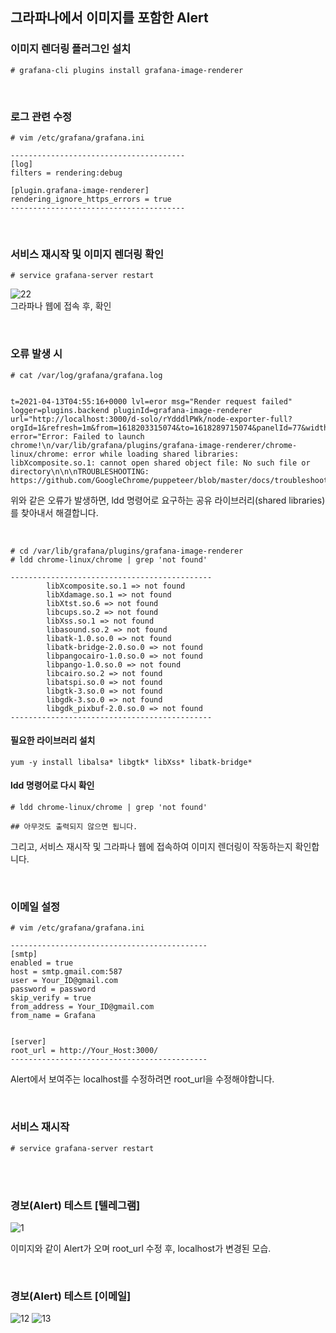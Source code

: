 ## 그라파나에서 이미지를 포함한 Alert

### 이미지 렌더링 플러그인 설치
```
# grafana-cli plugins install grafana-image-renderer
```

<br>

### 로그 관련 수정
```
# vim /etc/grafana/grafana.ini

---------------------------------------
[log]
filters = rendering:debug

[plugin.grafana-image-renderer]
rendering_ignore_https_errors = true
---------------------------------------
```

<br>

### 서비스 재시작 및 이미지 렌더링 확인
```
# service grafana-server restart
```

![22](https://user-images.githubusercontent.com/62891711/114642174-64bad180-9d0e-11eb-9479-aa0e569dd14c.png) <br>
그라파나 웹에 접속 후, 확인

<br>

### 오류 발생 시
```
# cat /var/log/grafana/grafana.log


t=2021-04-13T04:55:16+0000 lvl=eror msg="Render request failed" logger=plugins.backend pluginId=grafana-image-renderer url="http://localhost:3000/d-solo/rYdddlPWk/node-exporter-full?orgId=1&refresh=1m&from=1618203315074&to=1618289715074&panelId=77&width=1000&height=500&tz=Asia%2FSeoul&render=1" error="Error: Failed to launch chrome!\n/var/lib/grafana/plugins/grafana-image-renderer/chrome-linux/chrome: error while loading shared libraries: libXcomposite.so.1: cannot open shared object file: No such file or directory\n\n\nTROUBLESHOOTING: https://github.com/GoogleChrome/puppeteer/blob/master/docs/troubleshooting.md\n"
```

위와 같은 오류가 발생하면, ldd 명령어로 요구하는 공유 라이브러리(shared libraries)를 찾아내서 해결합니다.

<br>

```
# cd /var/lib/grafana/plugins/grafana-image-renderer
# ldd chrome-linux/chrome | grep 'not found'

---------------------------------------------
        libXcomposite.so.1 => not found
        libXdamage.so.1 => not found
        libXtst.so.6 => not found
        libcups.so.2 => not found
        libXss.so.1 => not found
        libasound.so.2 => not found
        libatk-1.0.so.0 => not found
        libatk-bridge-2.0.so.0 => not found
        libpangocairo-1.0.so.0 => not found
        libpango-1.0.so.0 => not found
        libcairo.so.2 => not found
        libatspi.so.0 => not found
        libgtk-3.so.0 => not found
        libgdk-3.so.0 => not found
        libgdk_pixbuf-2.0.so.0 => not found
---------------------------------------------
```

#### 필요한 라이브러리 설치
```
yum -y install libalsa* libgtk* libXss* libatk-bridge* 
```

#### ldd 명령어로 다시 확인
```
# ldd chrome-linux/chrome | grep 'not found'

## 아무것도 출력되지 않으면 됩니다.
```
그리고, 서비스 재시작 및 그라파나 웹에 접속하여 이미지 렌더링이 작동하는지 확인합니다. <br>

<br>

### 이메일 설정
```
# vim /etc/grafana/grafana.ini

--------------------------------------------
[smtp]
enabled = true
host = smtp.gmail.com:587
user = Your_ID@gmail.com
password = password
skip_verify = true
from_address = Your_ID@gmail.com
from_name = Grafana


[server]
root_url = http://Your_Host:3000/
--------------------------------------------
```
Alert에서 보여주는 localhost를 수정하려면 root_url을 수정해야합니다.

<br>

### 서비스 재시작
```
# service grafana-server restart
```

<br><br>

### 경보(Alert) 테스트 [텔레그램]

![1](https://user-images.githubusercontent.com/62891711/114643674-1a871f80-9d11-11eb-8346-e059ab8b516b.png) <br>

이미지와 같이 Alert가 오며 root_url 수정 후, localhost가 변경된 모습.

<br>

### 경보(Alert) 테스트 [이메일]

![12](https://user-images.githubusercontent.com/62891711/114643864-6df96d80-9d11-11eb-8070-f30e5419cdc1.png)
![13](https://user-images.githubusercontent.com/62891711/114643721-2ecb1c80-9d11-11eb-9660-9422c6f71f0e.png)

